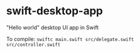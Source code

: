 # swift-desktop-app
"Hello world" desktop UI app in Swift

To compile: <code>swiftc main.swift src/delegate.swift src/controller.swift</code>
